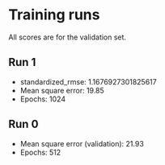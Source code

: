 # Training runs

All scores are for the validation set.

## Run 1
* standardized_rmse: 1.1676927301825617
* Mean square error: 19.85
* Epochs: 1024

## Run 0

* Mean square error (validation): 21.93
* Epochs: 512